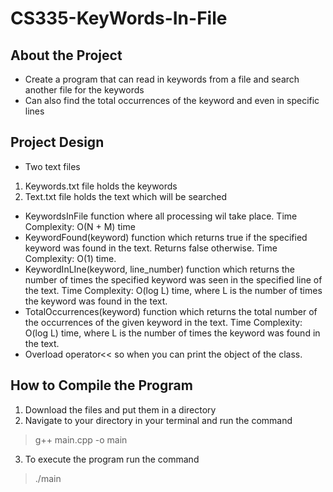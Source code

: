 # CS335-KeyWords-In-File

## About the Project

* Create a program that can read in keywords from a file and search another file for the keywords
* Can also find the total occurrences of the keyword and even in specific lines

## Project Design

* Two text files
1. Keywords.txt file holds the keywords
2. Text.txt file holds the text which will be searched

* KeywordsInFile function where all processing wil take place. Time Complexity: O(N + M) time
* KeywordFound(keyword) function which returns true if the specified keyword was found in the text. Returns false otherwise. Time Complexity: O(1) time.
* KeywordInLIne(keyword, line_number) function which returns the number of times the specified keyword was seen in the specified line of the text. Time Complexity: O(log L) time, where L is the number of times the keyword was found in the text.
* TotalOccurrences(keyword) function which returns the total number of the occurrences of the given keyword in the text. Time Complexity: O(log L) time, where L is the number of times the keyword was found in the text.
* Overload operator<< so when you can print the object of the class.

## How to Compile the Program

1. Download the files and put them in a directory
2. Navigate to your directory in your terminal and run the command
> g++ main.cpp -o main
3. To execute the program run the command
> ./main
